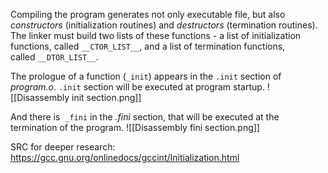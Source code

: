Compiling the program generates not only executable file, but also _constructors_ (initialization routines) and _destructors_ (termination routines). The linker must build two lists of these functions - a list of initialization functions, called `__CTOR_LIST__`, and a list of termination functions, called `__DTOR_LIST__`.

The prologue of a function (`_init`) appears in the `.init` section of _program.o_. `.init` section will be executed at program startup.
![[Disassembly init section.png]]

And there is  `_fini` in the _.fini_ section, that will be executed at the termination of the program.
![[Disassembly fini section.png]]

SRC for deeper research: https://gcc.gnu.org/onlinedocs/gccint/Initialization.html